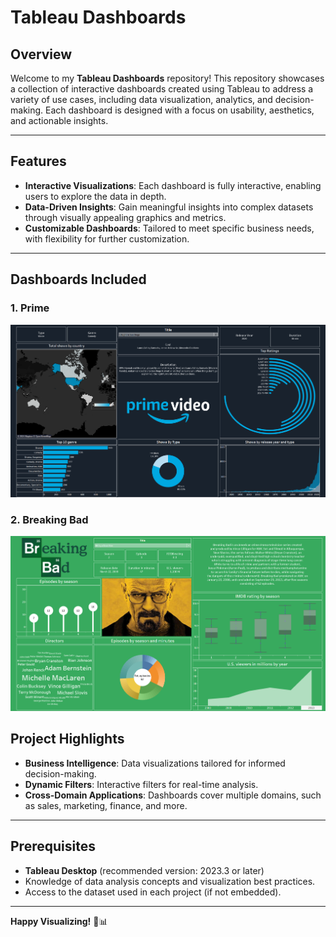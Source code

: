 # Tableau Dashboards

## Overview

Welcome to my **Tableau Dashboards** repository! This repository showcases a collection of interactive dashboards created using Tableau to address a variety of use cases, including data visualization, analytics, and decision-making. Each dashboard is designed with a focus on usability, aesthetics, and actionable insights.

---

## Features

- **Interactive Visualizations**: Each dashboard is fully interactive, enabling users to explore the data in depth.
- **Data-Driven Insights**: Gain meaningful insights into complex datasets through visually appealing graphics and metrics.
- **Customizable Dashboards**: Tailored to meet specific business needs, with flexibility for further customization.

---

## Dashboards Included

### 1. **Prime**
![](https://github.com/harshakalluri1403/Tableau-Dashboards/blob/048bf9ce0eafa28f17e519500eda314c32d96589/Readmess/Screenshot%202024-11-21%20204644.png)
### 2. **Breaking Bad**
![](https://github.com/harshakalluri1403/Tableau-Dashboards/blob/fe3cb28781227ab993597116bc4313584b452d16/Readmess/Screenshot%202024-11-21%20233511.png)
## Project Highlights

- **Business Intelligence**: Data visualizations tailored for informed decision-making.
- **Dynamic Filters**: Interactive filters for real-time analysis.
- **Cross-Domain Applications**: Dashboards cover multiple domains, such as sales, marketing, finance, and more.

---

## Prerequisites

- **Tableau Desktop** (recommended version: 2023.3 or later)
- Knowledge of data analysis concepts and visualization best practices.
- Access to the dataset used in each project (if not embedded).

---

**Happy Visualizing!** 🎨📊

